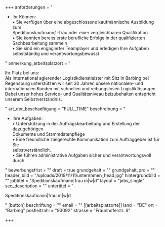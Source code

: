 +++
anforderungen = "<ul><li><p>Ihr Können:<br>• Sie verfügen über eine abgeschlossene kaufmännische Ausbildung zum<br>Speditionskaufmann/ -frau oder einer vergleichbaren Qualifikation<br>• Sie konnten bereits erste berufliche Erfolge in der qualifizierten Sachbearbeitung sammeln<br>• Sie sind ein engagierter Teamplayer und erledigen Ihre Aufgaben selbstständig und verantwortungsbewusst</p></li></ul>"
anmerkung_arbeitsplatzort = "<p>Ihr Platz bei uns:<br>Als international agierender Logistikdienstleister mit Sitz in Barbing bei Regensburg unterstützen wir seit 30 Jahren unsere nationalen- und internationalen Kunden mit schnellen und reibungslosen Logistiklösungen. Dabei unser hohes Service- und Qualitätsniveau beizubehalten entspricht unserem Selbstverständnis.</p>"
art_der_beschaeftigung = "FULL_TIME"
beschreibung = "<ul><li><p>Ihre Aufgaben:<br>• Unterstützung in der Auftragsbearbeitung und Erstellung der dazugehörigen<br>Dokumente und Stammdatenpflege<br>• Eine freundliche zielgerechte Kommunikation zum Auftraggeber ist für Sie<br>selbstverständlich.<br>• Sie führen administrative Aufgaben sicher und verantwortungsvoll durch</p></li></ul>"
bewerbungsfrist = ""
draft = true
grundgehalt = ""
grundgehalt_pro = ""
header_bild = "/uploads/2019/11/11/unternhmen_head.jpg"
hintergrundbild = ""
jobtitel = "Speditionskaufmann|frau m|w|d"
layout = "jobs_single"
seo_description = ""
untertitel = "<p>Speditionskaufmann|frau m|w|d</p>"
[button]
beschriftung = ""
email = ""
[[arbeitsplatzorte]]
land = "DE"
ort = "Barbing"
postleitzahl = "93092"
strasse = "Fraunhoferstr. 6"

+++
